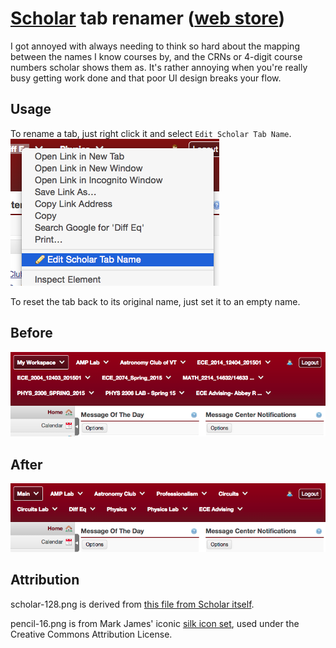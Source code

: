 # [Scholar][scholar] tab renamer ([web store][webstore])

[scholar]: https://scholar.vt.edu/portal
[webstore]: https://chrome.google.com/webstore/detail/scholar-tab-renamer/eioglgfcfkhhmkpjcjhepgcbhadcpcam

I got annoyed with always needing to think so hard about the mapping between
the names I know courses by, and the CRNs or 4-digit course numbers scholar
shows them as.
It's rather annoying when you're really busy getting work done and that poor
UI design breaks your flow.

Usage
-----

To rename a tab, just right click it and select `Edit Scholar Tab Name`.
![Edit Scholar Tab Name](edit.png)

To reset the tab back to its original name, just set it to an empty name.

Before
------
![before](before.png)

After
-----
![after](after.png)

Attribution
-----------

scholar-128.png is derived from [this file from Scholar itself](https://scholar.vt.edu/library/skin/neo-default/images/logo_inst.gif).

pencil-16.png is from Mark James' iconic [silk icon set](http://www.famfamfam.com/lab/icons/silk/), used under the Creative Commons Attribution License.
